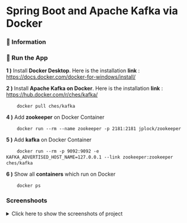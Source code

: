 # Spring Boot and Apache Kafka via Docker

### 📖 Information

### 🔨 Run the App

<b>1 )</b> Install <b>Docker Desktop</b>. Here is the installation <b>link</b> : https://docs.docker.com/docker-for-windows/install/

<b>2 )</b> Install <b>Apache Kafka on Docker</b>. Here is the installation <b>link</b> : https://hub.docker.com/r/ches/kafka/
```
    docker pull ches/kafka
```

<b>4 )</b> Add <b>zookeeper</b> on Docker Container
```
    docker run --rm --name zookeeper -p 2181:2181 jplock/zookeeper 
```
<b>5 )</b> Add <b>kafka</b> on Docker Container
```
    docker run --rm -p 9092:9092 -e KAFKA_ADVERTISED_HOST_NAME=127.0.0.1 --link zookeeper:zookeeper ches/kafka
```
<b>6 )</b> Show all <b>containers</b> which run on Docker
```
    docker ps 
```

### Screenshoots

<details>
<summary>Click here to show the screenshots of project</summary>
    <p> Figure 1 </p>
    <img width="800" height="600" src ="docker_images\0.PNG">
    <p> Figure 2 </p>
    <img width="1500" height="600" src ="docker_images\1.PNG">
    <p> Figure 3 </p>
    <img width="1500" height="600" src ="docker_images\2.PNG">
    <p> Figure 4 </p>
    <img width="1500" height="600" src ="docker_images\3.PNG">
    <p> Figure 5 </p>
    <img width="1500" height="600" src ="docker_images\4.PNG">
    <p> Figure 6 </p>
    <img width="1500" height="600" src ="docker_images\5.PNG">
    <p> Figure 7 </p>
    <img width="1500" height="600" src ="docker_images\6.PNG">
    <p> Figure 8 </p>
    <img width="1500" height="600" src ="docker_images\7.PNG">
    <p> Figure 9 </p>
    <img width="1500" height="600" src ="docker_images\8.PNG">
    <p> Figure 10 </p>
    <img width="1500" height="600" src ="docker_images\9.PNG">
</details>